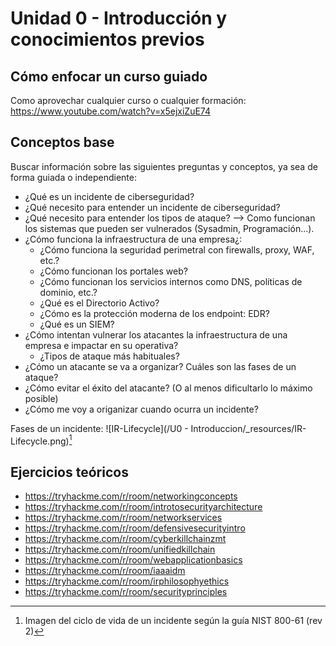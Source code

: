 # Unidad 0 - Introducción y conocimientos previos

## Cómo enfocar un curso guiado

Como aprovechar cualquier curso o cualquier formación: https://www.youtube.com/watch?v=x5ejxiZuE74

## Conceptos base

Buscar información sobre las siguientes preguntas y conceptos, ya sea de forma guiada o independiente:
- ¿Qué es un incidente de ciberseguridad?
- ¿Qué necesito para entender un incidente de ciberseguridad?
- ¿Qué necesito para entender los tipos de ataque? --> Como funcionan los sistemas que pueden ser vulnerados (Sysadmin, Programación...).
- ¿Cómo funciona la infraestructura de una empresa¿:
	- ¿Cómo funciona la seguridad perimetral con firewalls, proxy, WAF, etc.?
	- ¿Cómo funcionan los portales web?
	- ¿Cómo funcionan los servicios internos como DNS, políticas de dominio, etc.?
	- ¿Qué es el Directorio Activo?
	- ¿Cómo es la protección moderna de los endpoint: EDR?
	- ¿Qué es un SIEM?
- ¿Cómo intentan vulnerar los atacantes la infraestructura de una empresa e impactar en su operativa?
	- ¿Tipos de ataque más habituales?
- ¿Cómo un atacante se va a organizar? Cuáles son las fases de un ataque?
- ¿Cómo evitar el éxito del atacante? (O al menos dificultarlo lo máximo posible)
- ¿Cómo me voy a origanizar cuando ocurra un incidente?

Fases de un incidente:
![IR-Lifecycle](/U0 - Introduccion/_resources/IR-Lifecycle.png)[^1]

[^1]: Imagen del ciclo de vida de un incidente según la guía NIST 800-61 (rev 2)

## Ejercicios teóricos
- https://tryhackme.com/r/room/networkingconcepts
- https://tryhackme.com/r/room/introtosecurityarchitecture
- https://tryhackme.com/r/room/networkservices
- https://tryhackme.com/r/room/defensivesecurityintro
- https://tryhackme.com/r/room/cyberkillchainzmt
- https://tryhackme.com/r/room/unifiedkillchain
- https://tryhackme.com/r/room/webapplicationbasics
- https://tryhackme.com/r/room/iaaaidm
- https://tryhackme.com/r/room/irphilosophyethics
- https://tryhackme.com/r/room/securityprinciples
